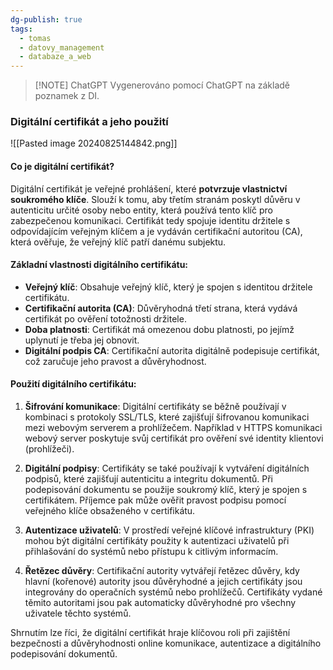 ```yaml
---
dg-publish: true
tags:
  - tomas
  - datovy_management
  - databaze_a_web
---
```

> [!NOTE] ChatGPT
> Vygenerováno pomocí ChatGPT na základě poznamek z DI.
### Digitální certifikát a jeho použití
![[Pasted image 20240825144842.png]]
#### Co je digitální certifikát?
Digitální certifikát je veřejné prohlášení, které **potvrzuje vlastnictví soukromého klíče**. Slouží k tomu, aby třetím stranám poskytl důvěru v autenticitu určité osoby nebo entity, která používá tento klíč pro zabezpečenou komunikaci. Certifikát tedy spojuje identitu držitele s odpovídajícím veřejným klíčem a je vydáván certifikační autoritou (CA), která ověřuje, že veřejný klíč patří danému subjektu.

#### Základní vlastnosti digitálního certifikátu:
- **Veřejný klíč**: Obsahuje veřejný klíč, který je spojen s identitou držitele certifikátu.
- **Certifikační autorita (CA)**: Důvěryhodná třetí strana, která vydává certifikát po ověření totožnosti držitele.
- **Doba platnosti**: Certifikát má omezenou dobu platnosti, po jejímž uplynutí je třeba jej obnovit.
- **Digitální podpis CA**: Certifikační autorita digitálně podepisuje certifikát, což zaručuje jeho pravost a důvěryhodnost.

#### Použití digitálního certifikátu:
1. **Šifrování komunikace**: Digitální certifikáty se běžně používají v kombinaci s protokoly SSL/TLS, které zajišťují šifrovanou komunikaci mezi webovým serverem a prohlížečem. Například v HTTPS komunikaci webový server poskytuje svůj certifikát pro ověření své identity klientovi (prohlížeči).

2. **Digitální podpisy**: Certifikáty se také používají k vytváření digitálních podpisů, které zajišťují autenticitu a integritu dokumentů. Při podepisování dokumentu se použije soukromý klíč, který je spojen s certifikátem. Příjemce pak může ověřit pravost podpisu pomocí veřejného klíče obsaženého v certifikátu.

3. **Autentizace uživatelů**: V prostředí veřejné klíčové infrastruktury (PKI) mohou být digitální certifikáty použity k autentizaci uživatelů při přihlašování do systémů nebo přístupu k citlivým informacím.

4. **Řetězec důvěry**: Certifikační autority vytvářejí řetězec důvěry, kdy hlavní (kořenové) autority jsou důvěryhodné a jejich certifikáty jsou integrovány do operačních systémů nebo prohlížečů. Certifikáty vydané těmito autoritami jsou pak automaticky důvěryhodné pro všechny uživatele těchto systémů.

Shrnutím lze říci, že digitální certifikát hraje klíčovou roli při zajištění bezpečnosti a důvěryhodnosti online komunikace, autentizace a digitálního podepisování dokumentů.